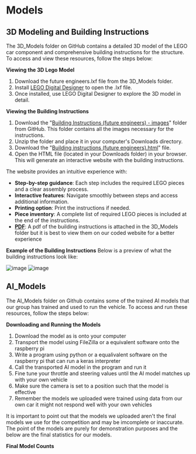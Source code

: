 Models
====

## **3D Modeling and Building Instructions**

The 3D_Models folder on GitHub contains a detailed 3D model of the LEGO car component and comprehensive building instructions for the structure. To access and view these resources, follow the steps below:

**Viewing the 3D Lego Model**
1. Download the future engineers.lxf file from the 3D_Models folder.
2. Install [LEGO Digital Designer](https://lego-digital-designer.en.softonic.com) to open the .lxf file.
3. Once installed, use LEGO Digital Designer to explore the 3D model in detail.

**Viewing the Building Instructions**
1. Download the "[Building Instructions (future engineers) - images](https://github.com/Utcassyxz/USA-Future-Engineers---DriverUS/tree/9608d30e230236a254943df41e74102f1177d6cf/models/3D_Models/Building%20Instructions%20%5Bfuture%20engineers%5D-images)"
folder from GitHub. This folder contains all the images necessary for the instructions.
3. Unzip the folder and place it in your computer's Downloads directory.
4. Download the "[Building instructions (future engineers).html](https://github.com/Utcassyxz/USA-Future-Engineers---DriverUS/blob/03f3972be36e6e3378cd324e298ca619069e46aa/models/3D_Models/Building%20Instructions%20%5Bfuture%20engineers%5D.html)" file.
5. Open the HTML file (located in your Downloads folder) in your browser. This will generate an interactive website with the building instructions.

The website provides an intuitive experience with:
* **Step-by-step guidance**: Each step includes the required LEGO pieces and a clear assembly process.
* **Interactive features**: Navigate smoothly between steps and access additional information.
* **Printing option**: Print the instructions if needed.
* **Piece inventory**: A complete list of required LEGO pieces is included at the end of the instructions.
* **[PDF](https://github.com/Utcassyxz/USA-Future-Engineers---DriverUS/blob/1332f71c22e0ab700d1a64ad2a66b8dad052e8a7/models/3D_Models/Lego%20Building%20Instructions.pdf)**: A pdf of the building instructions is attached in the 3D_Models folder but it is best to view them on our coded website for a better experience

**Example of the Building Instructions**
Below is a preview of what the building instructions look like:

![image](https://github.com/user-attachments/assets/1e95580e-09df-48d0-af11-3490c31e4ff2)
![image](https://github.com/user-attachments/assets/ad7da521-c056-4c35-b275-1ee08d056579)




## **AI_Models**

The AI_Models folder on Github contains some of the trained AI models that our group has trained and used to run the vehicle. To access and run these resources, follow the steps below: 

**Downloading and Running the Models**
1. Download the model as is onto your computer
2. Transport the model using FileZilla or a equivalent software onto the raspberry pi
3. Write a program using python or a equalivalent software on the raspberry pi that can run a keras interpreter
4. Call the transported AI model in the program and run it
5. Fine tune your throttle and steering values until the AI model matches up with your own vehicle
6. Make sure the camera is set to a position such that the model is effective
7. Remember the models we uploaded were trained using data from our own car it might not respond well with your own vehicles

It is important to point out that the models we uploaded aren't the final models we use for the competition and may be imcomplete or inaccurate. The point of the models are purely for demonstration purposes and the below are the final statistics for our models. 

**Final Model Counts**
